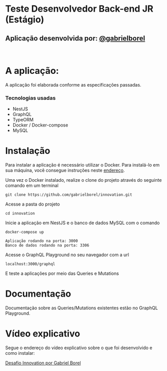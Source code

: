 # Teste Desenvolvedor Back-end JR (Estágio)

## Aplicação desenvolvida por: [@gabrielborel](https://github.com/gabrielborel)

<br>

# A aplicação:

A aplicação foi elaborada conforme as especificações passadas.

### Tecnologias usadas

- NestJS
- GraphQL
- TypeORM
- Docker / Docker-compose
- MySQL


# Instalação
Para instalar a aplicação é necessário utilizar o Docker. Para instalá-lo em sua máquina, você consegue instruções neste [endereço](https://www.docker.com/get-started/).

Uma vez o Docker instalado, realize o clone do projeto através do seguinte comando em um terminal
```
git clone https://github.com/gabrielborel/innovation.git
```

Acesse a pasta do projeto
```
cd innovation
```

Inicie a aplicação em NestJS e o banco de dados MySQL com o comando
```
docker-compose up

Aplicação rodando na porta: 3000
Banco de dados rodando na porta: 3306
```

Acesse o GraphQL Playground no seu navegador com a url 
```
localhost:3000/graphql
```
E teste a aplicações por meio das Queries e Mutations

# Documentação
Documentação sobre as Queries/Mutations existentes estão no GraphQL Playground.

# Vídeo explicativo
Segue o endereço do vídeo explicativo sobre o que foi desenvolvido e como instalar:

[Desafio Innovation por Gabriel Borel](https://www.youtube.com/watch?v=sKcTWsxinS0&feature=youtu.be)
